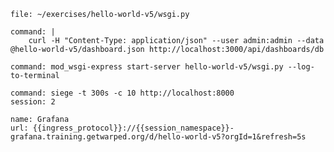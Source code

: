 ```editor:open-file
file: ~/exercises/hello-world-v5/wsgi.py
```

```terminal:execute
command: |
    curl -H "Content-Type: application/json" --user admin:admin --data @hello-world-v5/dashboard.json http://localhost:3000/api/dashboards/db
```

```terminal:execute
command: mod_wsgi-express start-server hello-world-v5/wsgi.py --log-to-terminal
```

```terminal:execute
command: siege -t 300s -c 10 http://localhost:8000
session: 2
```

```dashboard:reload-dashboard
name: Grafana
url: {{ingress_protocol}}://{{session_namespace}}-grafana.training.getwarped.org/d/hello-world-v5?orgId=1&refresh=5s
```

```terminal:interrupt-all
```
